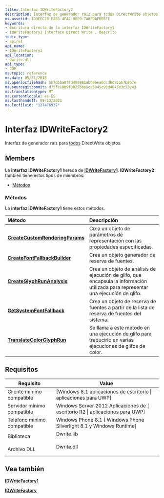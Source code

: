```yaml
---
title: Interfaz IDWriteFactory2
description: Interfaz de generador raíz para todos DirectWrite objetos.
ms.assetid: 1D3EEC28-EAB3-4FA2-98E9-7A8FDAF6E6FE
keywords:
- Escritura directa de la interfaz IDWriteFactory1
- IdWriteFactory1 interface Direct Write , descrito
topic_type:
- apiref
api_name:
- IDWriteFactory1
api_location:
- dwrite.dll
api_type:
- COM
ms.topic: reference
ms.date: 05/31/2018
ms.openlocfilehash: bb7d5ba0f8d480981ab6ebea6dcdbd955b7b967e
ms.sourcegitcommit: d75fc10b9f0825bbe5ce5045c90d4045e3c53243
ms.translationtype: MT
ms.contentlocale: es-ES
ms.lasthandoff: 09/13/2021
ms.locfileid: "127476937"
---
```

# <a name="idwritefactory2-interface"></a>Interfaz IDWriteFactory2

Interfaz de generador raíz para [todos](direct-write-portal.md) DirectWrite objetos.

## <a name="members"></a>Members

La **interfaz IDWriteFactory1** hereda de [**IDWriteFactory1**](/windows/win32/api/dwrite_1/nn-dwrite_1-idwritefactory1). **IDWriteFactory2** también tiene estos tipos de miembros:

-   [Métodos](#methods)

### <a name="methods"></a>Métodos

La **interfaz IDWriteFactory1** tiene estos métodos.



| Método                                                                             | Descripción                                                                                                |
|:-----------------------------------------------------------------------------------|:-----------------------------------------------------------------------------------------------------------|
| [**CreateCustomRenderingParams**](idwritefactory2-createcustomrenderingparams.md) | Crea un objeto de parámetros de representación con las propiedades especificadas.<br/>                            |
| [**CreateFontFallbackBuilder**](/windows/win32/api/dwrite_2/nf-dwrite_2-idwritefactory2-createfontfallbackbuilder)     | Crea un objeto generador de reserva de fuentes.<br/>                                                         |
| [**CreateGlyphRunAnalysis**](idwritefactory2-createglyphrunanalysis.md)           | Crea un objeto de análisis de ejecución de glifo, que encapsula la información utilizada para representar una ejecución de glifo.<br/> |
| [**GetSystemFontFallback**](idwritefactory2-getsystemfontfallback.md)             | Crea un objeto de reserva de fuentes a partir de la lista de reserva de fuentes del sistema.<br/>                              |
| [**TranslateColorGlyphRun**](/windows/win32/api/dwrite_2/nf-dwrite_2-idwritefactory2-translatecolorglyphrun)           | Se llama a este método en una ejecución de glifo para traducirlo en varias ejecuciones de glifos de color.<br/>           |



 

## <a name="requirements"></a>Requisitos



| Requisito | Value |
|-------------------------------------|-----------------------------------------------------------------------------------------|
| Cliente mínimo compatible<br/> | \[Windows 8.1 aplicaciones de escritorio \| aplicaciones para UWP\]<br/>                                     |
| Servidor mínimo compatible<br/> | Windows Server 2012 Aplicaciones de \[ escritorio R2 \| aplicaciones para UWP\]<br/>                          |
| Teléfono mínimo compatible<br/>  | Windows Phone 8.1 \[ Windows Phone Silverlight 8.1 y Windows Runtime\]<br/> |
| Biblioteca<br/>                  | <dl> <dt>Dwrite.lib</dt> </dl>   |
| Archivo DLL<br/>                      | <dl> <dt>Dwrite.dll</dt> </dl>   |



## <a name="see-also"></a>Vea también

<dl> <dt>

[**IDWriteFactory1**](/windows/win32/api/dwrite_1/nn-dwrite_1-idwritefactory1)
</dt> <dt>

[**IDWriteFactory**](/windows/win32/api/dwrite/nn-dwrite-idwritefactory)
</dt> </dl>

 

